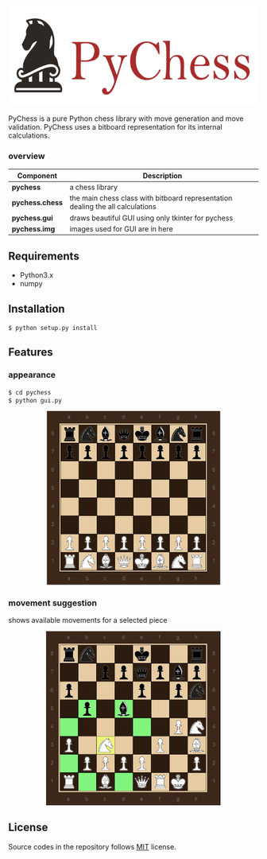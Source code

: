<p align="center">
  <img src="assets/logo.png" height="200"/>
</p>

PyChess is a pure Python chess library with move generation and move validation.
PyChess uses a bitboard representation for its internal calculations.

### overview

| Component | Description |
| ---- | --- |
| **pychess** | a chess library |
| **pychess.chess** | the main chess class with bitboard representation dealing the all calculations |
| **pychess.gui** | draws beautiful GUI using only tkinter for pychess |
| **pychess.img** | images used for GUI are in here |

## Requirements

* Python3.x
* numpy

## Installation
```
$ python setup.py install
```

## Features

### appearance

```
$ cd pychess
$ python gui.py
```

<p align="center">
  <img src="assets/chess.PNG" height="350"/>
</p>

### movement suggestion

shows available movements for a selected piece

<p align="center">
  <img src="assets/selected.PNG" height="350"/>
</p>

## License

Source codes in the repository follows [MIT](http://www.opensource.org/licenses/MIT) license.
